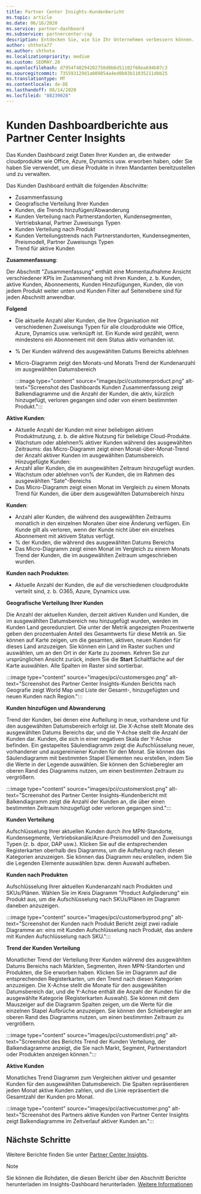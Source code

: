 ```yaml
---
title: Partner Center Insights-Kundenbericht
ms.topic: article
ms.date: 06/16/2020
ms.service: partner-dashboard
ms.subservice: partnercenter-csp
description: Entdecken Sie, wie Sie Ihr Unternehmen verbessern können. Sehen Sie sich Ihre spezifischen Kunden Trends nach Geografie, Produkt und anderen Attributen an.
author: shthota77
ms.author: shthota
ms.localizationpriority: medium
ms.custom: SEOMAY.20
ms.openlocfilehash: d7954f40294202750d0b6d51102f68ea694b07c3
ms.sourcegitcommit: 735593129d1a009854a4ed0b03b11035211dbb25
ms.translationtype: MT
ms.contentlocale: de-DE
ms.lasthandoff: 08/14/2020
ms.locfileid: "88239028"
---
```

# <a name="customers-dashboard-reports-from-partner-center-insights"></a>Kunden Dashboardberichte aus Partner Center Insights

Das Kunden Dashboard zeigt Daten Ihrer Kunden an, die entweder cloudprodukte wie Office, Azure, Dynamics usw. erworben haben, oder Sie haben Sie verwendet, um diese Produkte in ihren Mandanten bereitzustellen und zu verwalten. 
 
Das Kunden Dashboard enthält die folgenden Abschnitte: 

- Zusammenfassung  
- Geografische Verteilung Ihrer Kunden 
- Kunden, die Trends hinzufügen/Abwanderung 
- Kunden Verteilung nach Partnerstandorten, Kundensegmenten, Vertriebskanal, Partner Zuweisungs Typen 
- Kunden Verteilung nach Produkt 
- Kunden Verteilungstrends nach Partnerstandorten, Kundensegmenten, Preismodell, Partner Zuweisungs Typen 
- Trend für aktive Kunden 

**Zusammenfassung**:

Der Abschnitt "Zusammenfassung" enthält eine Momentaufnahme Ansicht verschiedener KPIs im Zusammenhang mit ihren Kunden, z. b. Kunden, aktive Kunden, Abonnements, Kunden Hinzufügungen, Kunden, die von jedem Produkt weiter unten und Kunden Filter auf Seitenebene sind für jeden Abschnitt anwendbar.

**Folgend**

- Die aktuelle Anzahl aller Kunden, die Ihre Organisation mit verschiedenen Zuweisungs Typen für alle cloudprodukte wie Office, Azure, Dynamics usw. verknüpft ist. Ein Kunde wird gezählt, wenn mindestens ein Abonnement mit dem Status aktiv vorhanden ist.  
- % Der Kunden während des ausgewählten Datums Bereichs ablehnen 
- Micro-Diagramm zeigt den Monats-und Monats Trend der Kundenanzahl im ausgewählten Datumsbereich

  :::image type="content" source="images/pci/customerproduct.png" alt-text="Screenshot des Dashboards Kunden Zusammenfassung zeigt Balkendiagramme und die Anzahl der Kunden, die aktiv, kürzlich hinzugefügt, verloren gegangen sind oder von einem bestimmten Produkt.":::

**Aktive Kunden**:

- Aktuelle Anzahl der Kunden mit einer beliebigen aktiven Produktnutzung, z. b. die aktive Nutzung für beliebige Cloud-Produkte.
- Wachstum oder ablehnen% aktiver Kunden während des ausgewählten Zeitraums: das Micro-Diagramm zeigt einen Monat-über-Monat-Trend der Anzahl aktiver Kunden im ausgewählten Datumsbereich.
Hinzugefügte Kunden:
- Anzahl aller Kunden, die im ausgewählten Zeitraum hinzugefügt wurden.
- Wachstum oder ablehnen von% der Kunden, die im Rahmen des ausgewählten "Sate"-Bereichs
- Das Micro-Diagramm zeigt einen Monat im Vergleich zu einem Monats Trend für Kunden, die über dem ausgewählten Datumsbereich hinzu

**Kunden**:
- Anzahl aller Kunden, die während des ausgewählten Zeitraums monatlich in den einzelnen Monaten über eine Änderung verfügen. Ein Kunde gilt als verloren, wenn der Kunde nicht über ein einzelnes Abonnement mit aktivem Status verfügt. 
- % der Kunden, die während des ausgewählten Datums Bereichs 
- Das Micro-Diagramm zeigt einen Monat im Vergleich zu einem Monats Trend der Kunden, die im ausgewählten Zeitraum umgeschrieben wurden. 
 
**Kunden nach Produkten**:
- Aktuelle Anzahl der Kunden, die auf die verschiedenen cloudprodukte verteilt sind, z. b. O365, Azure, Dynamics usw.  

**Geografische Verteilung Ihrer Kunden**

Die Anzahl der aktuellen Kunden, derzeit aktiven Kunden und Kunden, die im ausgewählten Datumsbereich neu hinzugefügt wurden, werden im Kunden Land georedunziert. Die unter der Metrik angezeigten Prozentwerte geben den prozentualen Anteil des Gesamtwerts für diese Metrik an. Sie können auf Karte zeigen, um die gesamten, aktiven, neuen Kunden für dieses Land anzuzeigen. Sie können ein Land im Raster suchen und auswählen, um an den Ort in der Karte zu zoomen. Kehren Sie zur ursprünglichen Ansicht zurück, indem Sie die **Start** Schaltfläche auf der Karte auswählen. Alle Spalten im Raster sind sortierbar.  

:::image type="content" source="images/pci/customersgeo.png" alt-text="Screenshot des Partner Center Insights-Kunden Berichts nach Geografie zeigt World Map und Liste der Gesamt-, hinzugefügten und neuen Kunden nach Region.":::

**Kunden hinzufügen und Abwanderung**

Trend der Kunden, bei denen eine Aufteilung in neue, vorhandene und für den ausgewählten Datumsbereich erfolgt ist. Die X-Achse stellt Monate des ausgewählten Datums Bereichs dar, und die Y-Achse stellt die Anzahl der Kunden dar. Kunden, die sich in einer negativen Skala der Y-Achse befinden. Ein gestapeltes Säulendiagramm zeigt die Aufschlüsselung neuer, vorhandener und ausgereiniener Kunden für den Monat. Sie können das Säulendiagramm mit bestimmten Stapel Elementen neu erstellen, indem Sie die Werte in der Legende auswählen. Sie können den Schieberegler am oberen Rand des Diagramms nutzen, um einen bestimmten Zeitraum zu vergrößern. 

:::image type="content" source="images/pci/customerslost.png" alt-text="Screenshot des Partner Center Insights-Kundenbericht mit Balkendiagramm zeigt die Anzahl der Kunden an, die über einen bestimmten Zeitraum hinzugefügt oder verloren gegangen sind.":::

**Kunden Verteilung**

Aufschlüsselung Ihrer aktuellen Kunden durch ihre MPN-Standorte, Kundensegmente, Vertriebskanäle/Azure-Preismodell und den Zuweisungs Typen (z. b. dpor, DAP usw.). Klicken Sie auf die entsprechenden Registerkarten oberhalb des Diagramms, um die Aufteilung nach diesen Kategorien anzuzeigen. Sie können das Diagramm neu erstellen, indem Sie die Legenden Elemente auswählen bzw. deren Auswahl aufheben. 

**Kunden nach Produkten**

Aufschlüsselung Ihrer aktuellen Kundenanzahl nach Produkten und SKUs/Plänen. Wählen Sie im Kreis Diagramm "Product Aufgliederung" ein Produkt aus, um die Aufschlüsselung nach SKUs/Plänen im Diagramm daneben anzuzeigen.

:::image type="content" source="images/pci/customerbyprod.png" alt-text="Screenshot der Kunden nach Produkt Bericht zeigt zwei radiale Diagramme an: eins mit Kunden Aufschlüsselung nach Produkt, das andere mit Kunden Aufschlüsselung nach SKU.":::

**Trend der Kunden Verteilung** 

Monatlicher Trend der Verteilung Ihrer Kunden während des ausgewählten Datums Bereichs nach Märkten, Segmenten, ihren MPN-Standorten und Produkten, die Sie erworben haben. Klicken Sie im Diagramm auf die entsprechenden Registerkarten, um den Trend nach diesen Kategorien anzuzeigen. Die X-Achse stellt die Monate für den ausgewählten Datumsbereich dar, und die Y-Achse enthält die Anzahl der Kunden für die ausgewählte Kategorie (Registerkarten Auswahl). Sie können mit dem Mauszeiger auf die Diagramm Spalten zeigen, um die Werte für die einzelnen Stapel Aufbrüche anzuzeigen. Sie können den Schieberegler am oberen Rand des Diagramms nutzen, um einen bestimmten Zeitraum zu vergrößern.   

:::image type="content" source="images/pci/customerdistri.png" alt-text="Screenshot des Berichts Trend der Kunden Verteilung, der Balkendiagramme anzeigt, die Sie nach Markt, Segment, Partnerstandort oder Produkten anzeigen können.":::

**Aktive Kunden**

Monatliches Trend Diagramm zum Vergleichen aktiver und gesamter Kunden für den ausgewählten Datumsbereich. Die Spalten repräsentieren jeden Monat aktive Kunden zahlen, und die Linie repräsentiert die Gesamtzahl der Kunden pro Monat. 

:::image type="content" source="images/pci/activecustomer.png" alt-text="Screenshot des Partners aktive Kunden von Partner Center Insights zeigt Balkendiagramme im Zeitverlauf aktiver Kunden an.":::

## <a name="next-steps"></a>Nächste Schritte

Weitere Berichte finden Sie unter [Partner Center Insights](partner-center-insights.md).

>[!NOTE] 
> Sie können die Rohdaten, die diesen Bericht über den Abschnitt Berichte herunterladen im Insights-Dashboard herunterladen. [Weitere Informationen](pci-download-reports.md) 
